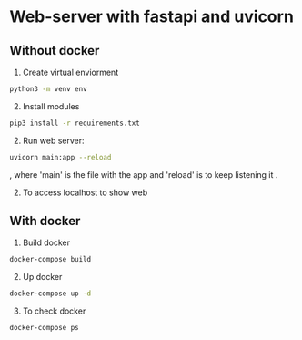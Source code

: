 # Web-server with fastapi and uvicorn

## Without docker

1. Create virtual enviorment
```sh
python3 -m venv env
```
2. Install modules
```sh
pip3 install -r requirements.txt
```
2. Run web server:
```sh
uvicorn main:app --reload
```
, where 'main' is the file with the app and 'reload' is to keep listening it .

2. To access localhost to show web

## With docker

1. Build docker
```sh
docker-compose build
```
2. Up docker
```sh
docker-compose up -d
```
3. To check docker
```sh
docker-compose ps
```




